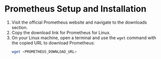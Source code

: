 # Prometheus Setup and Installation
1. Visit the official Prometheus website and navigate to the downloads section.
2. Copy the download link for Prometheus for Linux.
3. On your Linux machine, open a terminal and use the `wget` command with the copied URL to download Prometheus:
   ```bash
   wget <PROMETHEUS_DOWNLOAD_URL>
